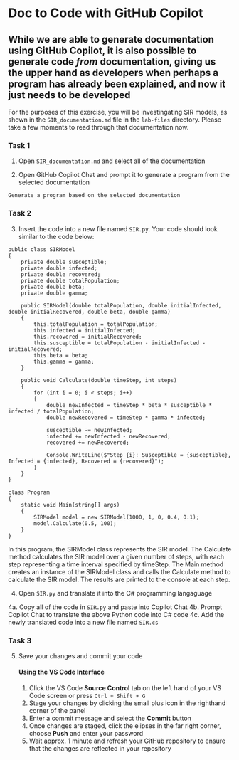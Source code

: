 # Doc to Code with GitHub Copilot

## While we are able to generate documentation using GitHub Copilot, it is also possible to generate code _from_ documentation, giving us the upper hand as developers when perhaps a program has already been explained, and now it just needs to be developed

For the purposes of this exercise, you will be investingating SIR models, as shown in the `SIR_documentation.md` file in the `lab-files` directory. Please take a few moments to read through that documentation now.

### Task 1

1. Open `SIR_documentation.md` and select all of the documentation

2. Open GitHub Copilot Chat and prompt it to generate a program from the selected documentation

```
Generate a program based on the selected documentation
```

### Task 2

3. Insert the code into a new file named `SIR.py`. Your code should look similar to the code below:

```
public class SIRModel
{
    private double susceptible;
    private double infected;
    private double recovered;
    private double totalPopulation;
    private double beta;
    private double gamma;

    public SIRModel(double totalPopulation, double initialInfected, double initialRecovered, double beta, double gamma)
    {
        this.totalPopulation = totalPopulation;
        this.infected = initialInfected;
        this.recovered = initialRecovered;
        this.susceptible = totalPopulation - initialInfected - initialRecovered;
        this.beta = beta;
        this.gamma = gamma;
    }

    public void Calculate(double timeStep, int steps)
    {
        for (int i = 0; i < steps; i++)
        {
            double newInfected = timeStep * beta * susceptible * infected / totalPopulation;
            double newRecovered = timeStep * gamma * infected;

            susceptible -= newInfected;
            infected += newInfected - newRecovered;
            recovered += newRecovered;

            Console.WriteLine($"Step {i}: Susceptible = {susceptible}, Infected = {infected}, Recovered = {recovered}");
        }
    }
}

class Program
{
    static void Main(string[] args)
    {
        SIRModel model = new SIRModel(1000, 1, 0, 0.4, 0.1);
        model.Calculate(0.5, 100);
    }
}
```

In this program, the SIRModel class represents the SIR model. The Calculate method calculates the SIR model over a given number of steps, with each step representing a time interval specified by timeStep. The Main method creates an instance of the SIRModel class and calls the Calculate method to calculate the SIR model. The results are printed to the console at each step.

4. Open `SIR.py` and translate it into the C# programming langaguage

  4a. Copy all of the code in `SIR.py` and paste into Copilot Chat
  4b. Prompt Copilot Chat to translate the above Python code into C# code
  4c. Add the newly translated code into a new file named `SIR.cs`

### Task 3

5. Save your changes and commit your code

    #### Using the VS Code Interface

    1. Click the VS Code **Source Control** tab on the left hand of your VS Code screen or press `Ctrl + Shift + G` 
    2. Stage your changes by clicking the small plus icon in the righthand corner of the panel
    3. Enter a commit message and select the **Commit** button
    4. Once changes are staged, click the elipses in the far right corner, choose **Push** and enter your password
    5. Wait approx. 1 minute and refresh your GitHub repository to ensure that the changes are reflected in your repository

